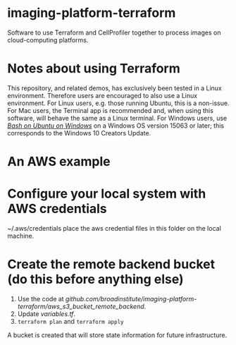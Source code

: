 # imaging-platform-terraform
Software to use Terraform and CellProfiler together to process images on cloud-computing platforms.

# Notes about using Terraform
This repository, and related demos, has exclusively been tested in a Linux environment. Therefore users are encouraged to also use a Linux environment. For Linux users, e.g. those running Ubuntu, this is a non-issue. For Mac users, the Terminal app is recommended and, when using this software, will behave the same as a Linux terminal. For Windows users, use [*Bash on Ubuntu on Windows*](https://msdn.microsoft.com/en-us/commandline/wsl/about) on a Windows OS version 15063 or later; this corresponds to the Windows 10 Creators Update.

# An AWS example
# Configure your local system with AWS credentials
~/.aws/credentials place the aws credential files in this folder on the local machine.

# Create the remote backend bucket (do this before anything else)
1. Use the code at *github.com/broadinstitute/imaging-platform-terraform/aws_s3_bucket_remote_backend*.
1. Update *variables.tf*.
1. `terraform plan` and `terraform apply`

A bucket is created that will store state information for future infrastructure.
